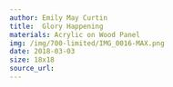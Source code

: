 ```yaml
---
author: Emily May Curtin
title:  Glory Happening
materials: Acrylic on Wood Panel
img: /img/700-limited/IMG_0016-MAX.png
date: 2018-03-03
size: 18x18
source_url:
---    
```

